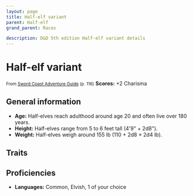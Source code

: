 ```yaml
---
layout: page
title: Half-elf variant
parent: Half-elf
grand_parent: Races

description: D&D 5th edition Half-elf variant details
---
```


# Half-elf variant

<small>From <a target="_blank" href="https://dnd.wizards.com/products/tabletop-games/rpg-products/sc-adventurers-guide">Sword Coast Adventure Guide</a> (p. 116)</small>
**Scores:** +2 Charisma

## General information

- **Age:** Half-elves reach adulthood around age 20 and often live over 180 years.
- **Height:** Half-elves range from 5 to 6 feet tall (4'9" + 2d8").
- **Weight:** Half-elves weigh around 155 lb (110 + 2d8 × 2d4 lb).

## Traits


## Proficiencies

- **Languages:** Common, Elvish, 1 of your choice